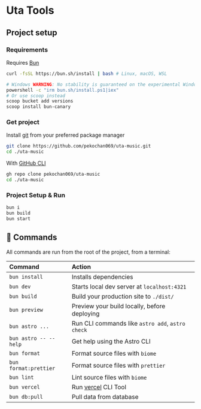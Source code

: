 # Uta Tools

## Project setup

### Requirements

Requires [Bun](https://bun.sh)

```sh
curl -fsSL https://bun.sh/install | bash # Linux, macOS, WSL

# Windows WARNING: No stability is guaranteed on the experimental Windows builds
powershell -c "irm bun.sh/install.ps1|iex"
# Or use scoop instead
scoop bucket add versions
scoop install bun-canary

```

### Get project

Install [git](https://git-scm.com/) from your preferred package manager

```sh
git clone https://github.com/pekochan069/uta-music.git
cd ./uta-music
```

With [GitHub CLI](https://cli.github.com/)

```sh
gh repo clone pekochan069/uta-music
cd ./uta-music
```

### Project Setup & Run

```sh
bun i
bun build
bun start
```

## 🧞 Commands

All commands are run from the root of the project, from a terminal:

| Command                   | Action                                           |
| :------------------------ | :----------------------------------------------- |
| `bun install`             | Installs dependencies                            |
| `bun dev`             | Starts local dev server at `localhost:4321`      |
| `bun build`           | Build your production site to `./dist/`          |
| `bun preview`         | Preview your build locally, before deploying     |
| `bun astro ...`       | Run CLI commands like `astro add`, `astro check` |
| `bun astro -- --help` | Get help using the Astro CLI                     |
| `bun format` | Format source files with `biome`                     |
| `bun format:prettier` | Format source files with `prettier`                     |
| `bun lint` | Lint source files with `biome`                     |
| `bun vercel` | Run [vercel](https://vercel.com/dashboard) CLI Tool |
| `bun db:pull` | Pull data from database |
